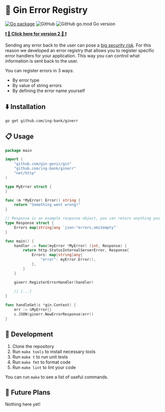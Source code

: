 # 🦁 Gin Error Registry

[![Go package](https://github.com/ing-bank/ginerr/actions/workflows/test.yaml/badge.svg)](https://github.com/ing-bank/ginerr/actions/workflows/test.yaml)
![GitHub](https://img.shields.io/github/license/ing-bank/ginerr)
![GitHub go.mod Go version](https://img.shields.io/github/go-mod/go-version/ing-bank/ginerr)

**[❗ 🚨 Click here for version 2 🚨 ❗](./v2)**

Sending any error back to the user can pose a [big security risk](https://owasp.org/www-community/Improper_Error_Handling).
For this reason we developed an error registry that allows you to register specific error handlers
for your application. This way you can control what information is sent back to the user.

You can register errors in 3 ways:
- By error type
- By value of string errors
- By defining the error name yourself

## ⬇️ Installation

`go get github.com/ing-bank/ginerr`

## 📋 Usage

```go
package main

import (
	"github.com/gin-gonic/gin"
	"github.com/ing-bank/ginerr"
	"net/http"
)

type MyError struct {
}

func (m *MyError) Error() string {
	return "Something went wrong!"
}

// Response is an example response object, you can return anything you like
type Response struct {
	Errors map[string]any `json:"errors,omitempty"`
}

func main() {
	handler := func(myError *MyError) (int, Response) {
		return http.StatusInternalServerError, Response{
			Errors: map[string]any{
				"error": myError.Error(),
			},
		}
	}

	ginerr.RegisterErrorHandler(handler)
	
	// [...]
}

func handleGet(c *gin.Context) {
	err := &MyError{}
	c.JSON(ginerr.NewErrorResponse(err))
}
```

## 🚀 Development

1. Clone the repository
2. Run `make tools` to install necessary tools
3. Run `make t` to run unit tests
4. Run `make fmt` to format code
4. Run `make lint` to lint your code

You can run `make` to see a list of useful commands.

## 🔭 Future Plans

Nothing here yet!
